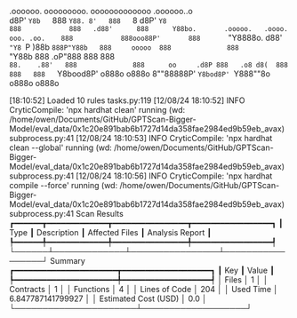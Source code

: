 

  .oooooo.    ooooooooo.   ooooooooooooo  .oooooo..o                                 
 d8P'  `Y8b   `888   `Y88. 8'   888   `8 d8P'    `Y8                                 
888            888   .d88'      888      Y88bo.       .ooooo.   .oooo.   ooo. .oo.   
888            888ooo88P'       888       `"Y8888o.  d88' `"Y8 `P  )88b  `888P"Y88b  
888     ooooo  888              888           `"Y88b 888        .oP"888   888   888  
`88.    .88'   888              888      oo     .d8P 888   .o8 d8(  888   888   888  
 `Y8bood8P'   o888o            o888o     8""88888P'  `Y8bod8P' `Y888""8o o888o o888o                                                        


                                                                   

[18:10:52] Loaded 10 rules                                                                                                                                                                             tasks.py:119
[12/08/24 18:10:52] INFO     CryticCompile: 'npx hardhat clean' running (wd: /home/owen/Documents/GitHub/GPTScan-Bigger-Model/eval_data/0x1c20e891bab6b1727d14da358fae2984ed9b59eb_avax)           subprocess.py:41
[12/08/24 18:10:53] INFO     CryticCompile: 'npx hardhat clean --global' running (wd: /home/owen/Documents/GitHub/GPTScan-Bigger-Model/eval_data/0x1c20e891bab6b1727d14da358fae2984ed9b59eb_avax)  subprocess.py:41
[12/08/24 18:10:56] INFO     CryticCompile: 'npx hardhat compile --force' running (wd: /home/owen/Documents/GitHub/GPTScan-Bigger-Model/eval_data/0x1c20e891bab6b1727d14da358fae2984ed9b59eb_avax) subprocess.py:41
                      Scan Results                       
┏━━━━━━┳━━━━━━━━━━━━━┳━━━━━━━━━━━━━━━━┳━━━━━━━━━━━━━━━━━┓
┃ Type ┃ Description ┃ Affected Files ┃ Analysis Report ┃
┡━━━━━━╇━━━━━━━━━━━━━╇━━━━━━━━━━━━━━━━╇━━━━━━━━━━━━━━━━━┩
└──────┴─────────────┴────────────────┴─────────────────┘
                  Summary                   
┏━━━━━━━━━━━━━━━━━━━━━━┳━━━━━━━━━━━━━━━━━━━┓
┃ Key                  ┃ Value             ┃
┡━━━━━━━━━━━━━━━━━━━━━━╇━━━━━━━━━━━━━━━━━━━┩
│ Files                │ 1                 │
│ Contracts            │ 1                 │
│ Functions            │ 4                 │
│ Lines of Code        │ 204               │
│ Used Time            │ 6.847787141799927 │
│ Estimated Cost (USD) │ 0.0               │
└──────────────────────┴───────────────────┘
